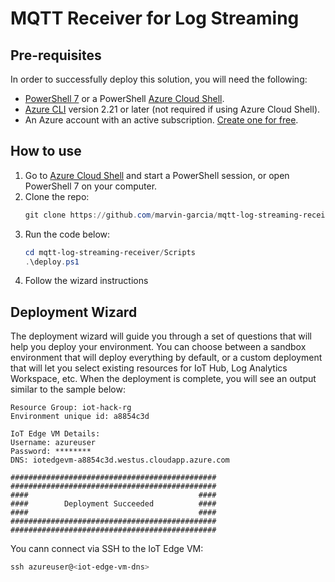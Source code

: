 # MQTT Receiver for Log Streaming

## Pre-requisites
In order to successfully deploy this solution, you will need the following:

- [PowerShell 7](https://docs.microsoft.com/en-us/powershell/scripting/install/installing-powershell?view=powershell-7.1) or a PowerShell [Azure Cloud Shell](https://shell.azure.com).
- [Azure CLI](https://docs.microsoft.com/en-us/cli/azure/install-azure-cli) version 2.21 or later (not required if using Azure Cloud Shell).
- An Azure account with an active subscription. [Create one for free](https://azure.microsoft.com/free/?ref=microsoft.com&utm_source=microsoft.com&utm_medium=docs&utm_campaign=visualstudio).

## How to use
1. Go to [Azure Cloud Shell](https://shell.azure.com) and start a PowerShell session, or open PowerShell 7 on your computer.
2. Clone the repo:
    ```powershell
    git clone https://github.com/marvin-garcia/mqtt-log-streaming-receiver.git
    ```
3. Run the code below:
    ```powershell
    cd mqtt-log-streaming-receiver/Scripts
    .\deploy.ps1
    ```
4. Follow the wizard instructions

## Deployment Wizard
The deployment wizard will guide you through a set of questions that will help you deploy your environment. You can choose between a sandbox environment that will deploy everything by default, or a custom deployment that will let you select existing resources for IoT Hub, Log Analytics Workspace, etc. When the deployment is complete, you will see an output similar to the sample below:

```
Resource Group: iot-hack-rg
Environment unique id: a8854c3d

IoT Edge VM Details:
Username: azureuser
Password: ********
DNS: iotedgevm-a8854c3d.westus.cloudapp.azure.com

##############################################
##############################################
####                                      ####
####        Deployment Succeeded          ####
####                                      ####
##############################################
##############################################
```

You cann connect via SSH to the IoT Edge VM:
```powershell
ssh azureuser@<iot-edge-vm-dns>
